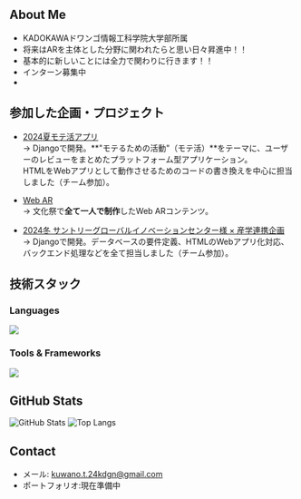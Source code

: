 ##  About Me
-  KADOKAWAドワンゴ情報工科学院大学部所属
-  将来はARを主体とした分野に関われたらと思い日々昇進中！！
-  基本的に新しいことには全力で関わりに行きます！！
-  インターン募集中
-  
##  参加した企画・プロジェクト

-  [2024夏モテ活アプリ](https://github.com/vantan-project/motekatu)  
  → Djangoで開発。**"モテるための活動"（モテ活）**をテーマに、ユーザーのレビューをまとめたプラットフォーム型アプリケーション。  
  HTMLをWebアプリとして動作させるためのコードの書き換えを中心に担当しました（チーム参加）。

-  [Web AR](https://github.com/tatuki1107/WebAR)  
  → 文化祭で**全て一人で制作**したWeb ARコンテンツ。

-  [2024冬 サントリーグローバルイノベーションセンター様 × 産学連携企画](https://github.com/Akasan-T/TECJUM-teamE_hikariwo)  
  → Djangoで開発。データベースの要件定義、HTMLのWebアプリ化対応、バックエンド処理などを全て担当しました（チーム参加）。


##  技術スタック
### Languages
![](https://skillicons.dev/icons?i=html,css,js,typescript,python,php)

### Tools & Frameworks
![](https://skillicons.dev/icons?i=docker,react,nextjs,django,tailwind,blender)

##  GitHub Stats
![GitHub Stats](https://github-readme-stats.vercel.app/api?username=tatuki1107&show_icons=true&theme=tokyonight)
![Top Langs](https://github-readme-stats.vercel.app/api/top-langs/?username=tatuki1107&layout=compact&theme=tokyonight)

##  Contact
-  メール: kuwano.t.24kdgn@gmail.com
- ポートフォリオ:現在準備中
